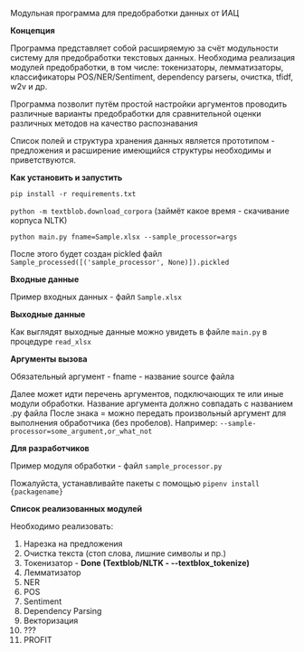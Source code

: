 Модульная программа для предобработки данных от ИАЦ

**Концепция**

Программа представляет собой расширяемую за счёт модульности систему для предобработки текстовых данных.
Необходима реализация модулей предобработки, в том числе: токенизаторы, лемматизаторы, классификаторы POS/NER/Sentiment, dependency parserы, очистка, tfidf, w2v и др.

Программа позволит путём простой настройки аргументов проводить различные варианты предобработки для сравнительной оценки различных методов на качество распознавания

Список полей и структура хранения данных является прототипом - предложения и расширение имеющийся структуры необходимы и приветствуются.

**Как установить и запустить**

`pip install -r requirements.txt`

`python -m textblob.download_corpora` (займёт какое время - скачивание корпуса NLTK)

`python main.py fname=Sample.xlsx --sample_processor=args`

После этого будет создан pickled файл `Sample_processed([('sample_processor', None)]).pickled`

**Входные данные**

Пример входных данных - файл `Sample.xlsx`

**Выходные данные**

Как выглядят выходные данные можно увидеть в файле `main.py` в процедуре `read_xlsx`

**Аргументы вызова**

Обязательный аргумент - fname - название source файла

Далее может идти перечень аргументов, подключающих те или иные модули обработки.
Название аргумента должно совпадать с названием .py файла
После знака = можно передать произвольный аргумент для выполнения обработчика (без пробелов). Например: `--sample-processor=some_argument,or_what_not`

**Для разработчиков**

Пример модуля обработки - файл `sample_processor.py`

Пожалуйста, устанавливайте пакеты с помощью `pipenv install {packagename}`

**Список реализованных модулей**

Необходимо реализовать:
1) Нарезка на предложения
2) Очистка текста (стоп слова, лишние символы и пр.)
3) Токенизатор - **Done (Textblob/NLTK - --textblox_tokenize)**
4) Лемматизатор
5) NER
6) POS
7) Sentiment
8) Dependency Parsing
9) Векторизация
10) ???
11) PROFIT
